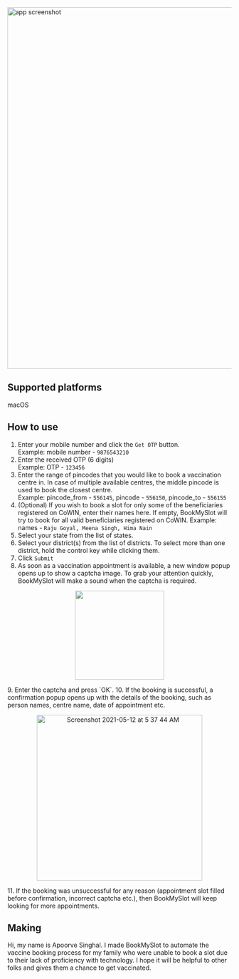 <img width="812" alt="app screenshot" src="https://user-images.githubusercontent.com/15952329/117893738-9c4e7680-b2d8-11eb-98be-fa79fa24f5fd.png">

## Supported platforms
macOS

## How to use

1. Enter your mobile number and click the `Get OTP` button.  
Example: mobile number - `9876543210`
2. Enter the received OTP (6 digits)  
Example: OTP - `123456`
3. Enter the range of pincodes that you would like to book a vaccination centre in. In case of multiple available centres, the middle pincode is used to book the closest centre.  
Example: pincode_from - `556145`, pincode - `556150`, pincode_to - `556155`
4. (Optional) If you wish to book a slot for only some of the beneficiaries registered on CoWIN, enter their names here. If empty, BookMySlot will try to book for all valid beneficiaries registered on CoWIN.
Example: names - `Raju Goyal, Meena Singh, Hima Nain`
5. Select your state from the list of states.
6. Select your district(s) from the list of districts. To select more than one district, hold the control key while clicking them.
7. Click `Submit`
8. As soon as a vaccination appointment is available, a new window popup opens up to show a captcha image. To grab your attention quickly, BookMySlot will make a sound when the captcha is required.  
<p align="center">
  <img align='center' src="https://user-images.githubusercontent.com/15952329/117894597-52669000-b2da-11eb-908b-5b1a6e95d90f.png" height="200">
</p>
9. Enter the captcha and press `OK`.  
10. If the booking is successful, a confirmation popup opens up with the details of the booking, such as person names, centre name, date of appointment etc.  
<p align="center">
  <img width="372" alt="Screenshot 2021-05-12 at 5 37 44 AM" src="https://user-images.githubusercontent.com/15952329/117899446-c312aa00-b2e4-11eb-8442-28a2daf5b8d9.png">
</p>
11. If the booking was unsuccessful for any reason (appointment slot filled before confirmation, incorrect captcha etc.), then BookMySlot will keep looking for more appointments.

## Making

Hi, my name is Apoorve Singhal. I made BookMySlot to automate the vaccine booking process for my family who were unable to book a slot due to their lack of proficiency with technology. I hope it will be helpful to other folks and gives them a chance to get vaccinated.
